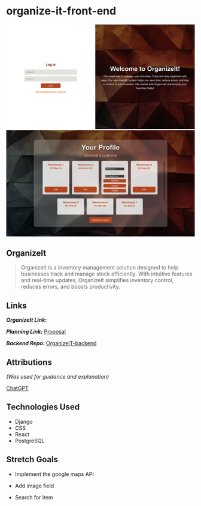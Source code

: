 # organize-it-front-end

![OrganizeIt](./src/assets/login-page.png)
![OrganizeIt](./src/assets/profile-page.png)

## OrganizeIt

> OrganizeIt is a inventory management solution designed to help businesses track and manage stock efficiently. With intuitive features and real-time updates, OrganizeIt simplifies inventory control, reduces errors, and boosts productivity.

## Links

***OrganizeIt Link:*** 

***Planning Link:*** [Proposal](https://trello.com/invite/b/66e44ac12dfbd67bdb0cc3d4/ATTI4f9b82867f029411b5b7f336bfaac1a826CFCE5A/final-project)

***Backend Repo:*** [OrganizeIT-backend](https://github.com/RobertAFranco/OrganizeIT-backend/tree/dev)

## Attributions

*(Was used for guidance and explanation)*

[ChatGPT](https://chatgpt.com)

## Technologies Used
- Django
- CSS
- React
- PostgreSQL


## Stretch Goals

- Implement the google maps API

- Add image field

- Search for item


